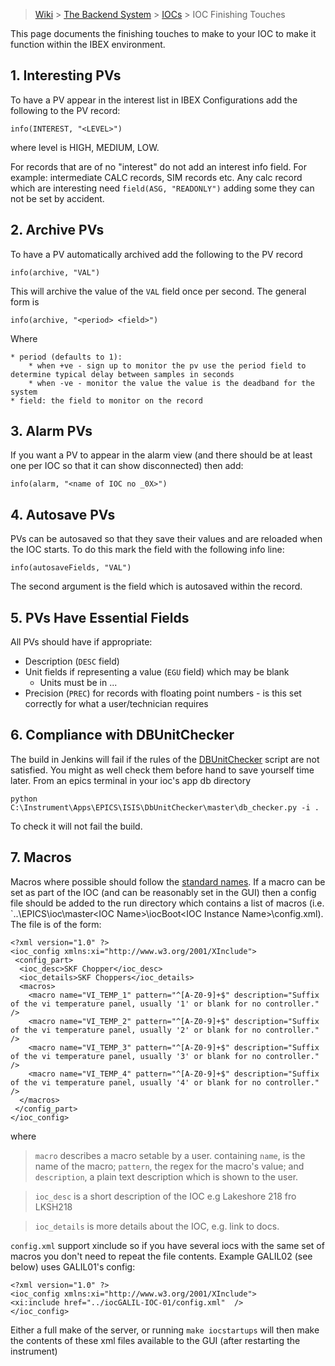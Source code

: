 > [Wiki](Home) > [The Backend System](The-Backend-System) > [IOCs](IOCs) > IOC Finishing Touches

This page documents the finishing touches to make to your IOC to make it function within the IBEX environment.

## 1. Interesting PVs

To have a PV appear in the interest list in IBEX Configurations add the following to the PV record:

    info(INTEREST, "<LEVEL>")

where level is HIGH, MEDIUM, LOW.

For records that are of no "interest" do not add an interest info field. For example: intermediate CALC records, SIM records etc.
Any calc record which are interesting need `field(ASG, "READONLY")` adding some they can not be set by accident.

## 2. Archive PVs

To have a PV automatically archived add the following to the PV record

    info(archive, "VAL")

This will archive the value of the `VAL` field once per second. The general form is 

    info(archive, "<period> <field>")

Where

    * period (defaults to 1):
        * when +ve - sign up to monitor the pv use the period field to determine typical delay between samples in seconds 
        * when -ve - monitor the value the value is the deadband for the system
    * field: the field to monitor on the record

## 3. Alarm PVs

If you want a PV to appear in the alarm view (and there should be at least one per IOC so that it can show disconnected) then add:

    info(alarm, "<name of IOC no _0X>")

## 4. Autosave PVs

PVs can be autosaved so that they save their values and are reloaded when the IOC starts. To do this mark the field with the following info line:

    info(autosaveFields, "VAL")

The second argument is the field which is autosaved within the record.

## 5. PVs Have Essential Fields

All PVs should have if appropriate:

* Description (`DESC` field)
* Unit fields if representing a value (`EGU` field) which may be blank
    * Units must be in ...
* Precision (`PREC`) for records with floating point numbers - is this set correctly for what a user/technician requires 

## 6. Compliance with DBUnitChecker

The build in Jenkins will fail if the rules of the [DBUnitChecker](PV-Units) script are not satisfied. You might as well check them before hand to save yourself time later. From an epics terminal in your ioc's app db directory 

    python C:\Instrument\Apps\EPICS\ISIS\DbUnitChecker\master\db_checker.py -i .

To check it will not fail the build.

## 7. Macros

Macros where possible should follow the [standard names](Macro-Naming). If a macro can be set as part of the IOC (and can be reasonably set in the GUI) then a config file should be added to the run directory which contains a list of macros (i.e. `..\EPICS\ioc\master\<IOC Name>\iocBoot\<IOC Instance Name>\config.xml). The file is of the form:

```
<?xml version="1.0" ?>
<ioc_config xmlns:xi="http://www.w3.org/2001/XInclude">
 <config_part>
  <ioc_desc>SKF Chopper</ioc_desc>
  <ioc_details>SKF Choppers</ioc_details>
  <macros>
    <macro name="VI_TEMP_1" pattern="^[A-Z0-9]+$" description="Suffix of the vi temperature panel, usually '1' or blank for no controller." />
    <macro name="VI_TEMP_2" pattern="^[A-Z0-9]+$" description="Suffix of the vi temperature panel, usually '2' or blank for no controller." />
    <macro name="VI_TEMP_3" pattern="^[A-Z0-9]+$" description="Suffix of the vi temperature panel, usually '3' or blank for no controller." />
    <macro name="VI_TEMP_4" pattern="^[A-Z0-9]+$" description="Suffix of the vi temperature panel, usually '4' or blank for no controller." />
  </macros>
 </config_part>
</ioc_config>
```

where
> `macro` describes a macro setable by a user. containing `name`, is the name of the macro;  `pattern`, the regex for the macro's value; and `description`, a plain text description which is shown to the user. 

> `ioc_desc` is a short description of the IOC e.g Lakeshore 218 fro LKSH218

> `ioc_details` is more details about the IOC, e.g. link to docs.

`config.xml` support xinclude so if you have several iocs with the same set of macros you don't need to repeat the file contents. Example GALIL02 (see below) uses GALIL01's config:

```
<?xml version="1.0" ?>
<ioc_config xmlns:xi="http://www.w3.org/2001/XInclude">
<xi:include href="../iocGALIL-IOC-01/config.xml"  />
</ioc_config>
```

Either a full make of the server, or running `make iocstartups` will then make the contents of these xml files available to the GUI (after restarting the instrument)